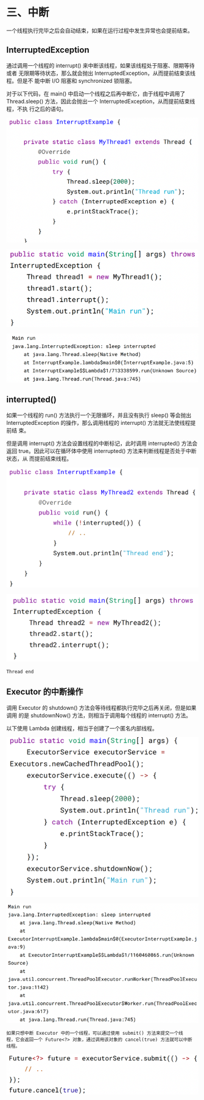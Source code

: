 # 三、中断

一个线程执行完毕之后会自动结束，如果在运行过程中发生异常也会提前结束。

## InterruptedException

通过调用一个线程的 interrupt() 来中断该线程，如果该线程处于阻塞、限期等待或者
无限期等待状态，那么就会抛出 InterruptedException，从而提前结束该线程。但是不
能中断 I/O 阻塞和 synchronized 锁阻塞。

对于以下代码，在 main() 中启动一个线程之后再中断它，由于线程中调用了
Thread.sleep() 方法，因此会抛出一个 InterruptedException，从而提前结束线程，不执
行之后的语句。

![img_10.png](img_10.png)

![img_11.png](img_11.png)

![img_12.png](img_12.png)

## interrupted()

如果一个线程的 run() 方法执行一个无限循环，并且没有执行 sleep() 等会抛出
InterruptedException 的操作，那么调用线程的 interrupt() 方法就无法使线程提前结
束。

但是调用 interrupt() 方法会设置线程的中断标记，此时调用 interrupted() 方法会返回
true。因此可以在循环体中使用 interrupted() 方法来判断线程是否处于中断状态，从
而提前结束线程。

![img_13.png](img_13.png)

![img_14.png](img_14.png)

```angular2html
Thread end
```

## Executor 的中断操作

调用 Executor 的 shutdown() 方法会等待线程都执行完毕之后再关闭，但是如果调用
的是 shutdownNow() 方法，则相当于调用每个线程的 interrupt() 方法。

以下使用 Lambda 创建线程，相当于创建了一个匿名内部线程。

![img_15.png](img_15.png)

![img_16.png](img_16.png)

```angular2html
如果只想中断 Executor 中的一个线程，可以通过使用 submit() 方法来提交一个线
程，它会返回一个 Future<?> 对象，通过调用该对象的 cancel(true) 方法就可以中断
线程。
```

![img_17.png](img_17.png)



